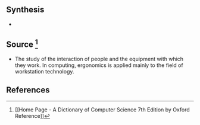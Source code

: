 ## Synthesis
- 
## Source [^1]
- The study of the interaction of people and the equipment with which they work. In computing, ergonomics is applied mainly to the field of workstation technology.
## References

[^1]: [[Home Page - A Dictionary of Computer Science 7th Edition by Oxford Reference]]
